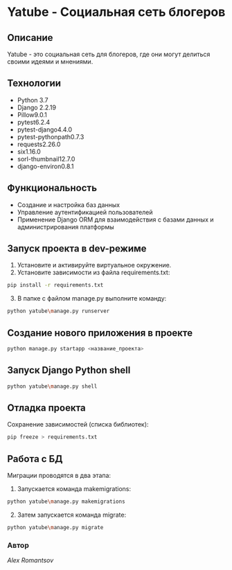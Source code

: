 # Yatube - Социальная сеть блогеров

## Описание

Yatube - это социальная сеть для блогеров, где они могут делиться своими идеями и мнениями.

## Технологии

* Python 3.7
* Django 2.2.19
* Pillow9.0.1
* pytest6.2.4
* pytest-django4.4.0
* pytest-pythonpath0.7.3
* requests2.26.0
* six1.16.0
* sorl-thumbnail12.7.0
* django-environ0.8.1

## Функциональность

* Создание и настройка баз данных
* Управление аутентификацией пользователей
* Применение Django ORM для взаимодействия с базами данных и администрирования платформы

## Запуск проекта в dev-режиме

1. Установите и активируйте виртуальное окружение.
2. Установите зависимости из файла requirements.txt:
```bash
pip install -r requirements.txt
```

3. В папке с файлом manage.py выполните команду:
```bash
python yatube\manage.py runserver
```

## Создание нового приложения в проекте

```bash
python manage.py startapp <название_проекта>
```

## Запуск Django Python shell
```bash
python yatube\manage.py shell
```

## Отладка проекта
Сохранение зависимостей (списка библиотек):

```bash
pip freeze > requirements.txt
```

## Работа с БД
Миграции проводятся в два этапа:

1. Запускается команда makemigrations:
```bash
python yatube\manage.py makemigrations
```
2. Затем запускается команда migrate:
```bash
python yatube\manage.py migrate
```

### Автор
_Alex Romantsov_
